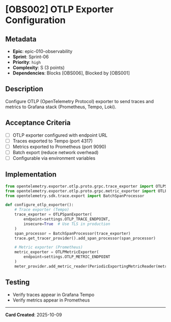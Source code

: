 # [OBS002] OTLP Exporter Configuration

## Metadata
- **Epic**: epic-010-observability
- **Sprint**: Sprint-06
- **Priority**: `high`
- **Complexity**: S (3 points)
- **Dependencies**: Blocks [OBS006], Blocked by [OBS001]

## Description
Configure OTLP (OpenTelemetry Protocol) exporter to send traces and metrics to Grafana stack (Prometheus, Tempo, Loki).

## Acceptance Criteria
- [ ] OTLP exporter configured with endpoint URL
- [ ] Traces exported to Tempo (port 4317)
- [ ] Metrics exported to Prometheus (port 9090)
- [ ] Batch export (reduce network overhead)
- [ ] Configurable via environment variables

## Implementation
```python
from opentelemetry.exporter.otlp.proto.grpc.trace_exporter import OTLPSpanExporter
from opentelemetry.exporter.otlp.proto.grpc.metric_exporter import OTLPMetricExporter
from opentelemetry.sdk.trace.export import BatchSpanProcessor

def configure_otlp_exporter():
    # Trace exporter (Tempo)
    trace_exporter = OTLPSpanExporter(
        endpoint=settings.OTLP_TRACE_ENDPOINT,
        insecure=True  # Use TLS in production
    )
    span_processor = BatchSpanProcessor(trace_exporter)
    trace.get_tracer_provider().add_span_processor(span_processor)

    # Metric exporter (Prometheus)
    metric_exporter = OTLPMetricExporter(
        endpoint=settings.OTLP_METRIC_ENDPOINT
    )
    meter_provider.add_metric_reader(PeriodicExportingMetricReader(metric_exporter))
```

## Testing
- Verify traces appear in Grafana Tempo
- Verify metrics appear in Prometheus

---
**Card Created**: 2025-10-09

